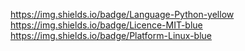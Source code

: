https://img.shields.io/badge/Language-Python-yellow
https://img.shields.io/badge/Licence-MIT-blue
https://img.shields.io/badge/Platform-Linux-blue